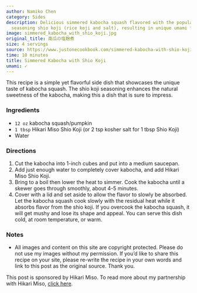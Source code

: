 ```yaml
---
author: Namiko Chen
category: Sides
description: Delicious simmered kabocha squash flavored with the popular Japanese
  seasoning shio koji (rice koji and salt), resulting in unique umami flavor.
image: simmered_kabocha_with_shio_koji.jpg
original_title: 南瓜の塩麹煮
size: 4 servings
source: https://www.justonecookbook.com/simmered-kabocha-with-shio-koji/
time: 10 minutes
title: Simmered Kabocha with Shio Koji
umami: ✓
---
```

This recipe is a simple yet flavorful side dish that showcases the unique taste of kabocha squash. The shio koji seasoning enhances the natural sweetness of the kabocha, making this a dish that is sure to impress.

### Ingredients

* `12 oz` kabocha squash/pumpkin
* `1 tbsp` Hikari Miso Shio Koji (or 2 tsp kosher salt for 1 tbsp Shio Koji)
* Water

### Directions

1. Cut the kabocha into 1-inch cubes and put into a medium saucepan.
2. Add just enough water to completely cover kabocha, and add Hikari Miso Shio Koji.
3. Bring to a boil then lower the heat to simmer. Cook the kabocha until a skewer goes through smoothly, about 4-5 minutes.
4. Cover with a lid and set aside to allow the flavor to slowly be absorbed. Let the kabocha squash cook slowly with the residual heat while it absorbs flavor from the shio koji. If you overcook the kabocha squash, it will get mushy and lose its shape and appeal. You can serve this dish cold, at room temperature, or warm.

### Notes

- All images and content on this site are copyright protected. Please do not use my images without my permission. If you’d like to share this recipe on your site, please re-write the recipe in your own words and link to this post as the original source. Thank you.

This post is sponsored by Hikari Miso. To read more about my partnership with Hikari Miso, [click here](http://www.hikarimiso.com/news/detail/?id=29 "Hikari Miso Press Release").
